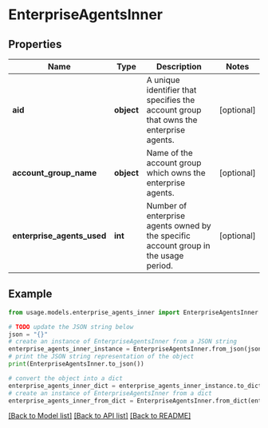 # EnterpriseAgentsInner


## Properties

Name | Type | Description | Notes
------------ | ------------- | ------------- | -------------
**aid** | **object** | A unique identifier that specifies the account group that owns the enterprise agents. | [optional] 
**account_group_name** | **object** | Name of the account group which owns the enterprise agents. | [optional] 
**enterprise_agents_used** | **int** | Number of enterprise agents owned by the specific account group in the usage period. | [optional] 

## Example

```python
from usage.models.enterprise_agents_inner import EnterpriseAgentsInner

# TODO update the JSON string below
json = "{}"
# create an instance of EnterpriseAgentsInner from a JSON string
enterprise_agents_inner_instance = EnterpriseAgentsInner.from_json(json)
# print the JSON string representation of the object
print(EnterpriseAgentsInner.to_json())

# convert the object into a dict
enterprise_agents_inner_dict = enterprise_agents_inner_instance.to_dict()
# create an instance of EnterpriseAgentsInner from a dict
enterprise_agents_inner_from_dict = EnterpriseAgentsInner.from_dict(enterprise_agents_inner_dict)
```
[[Back to Model list]](../README.md#documentation-for-models) [[Back to API list]](../README.md#documentation-for-api-endpoints) [[Back to README]](../README.md)


